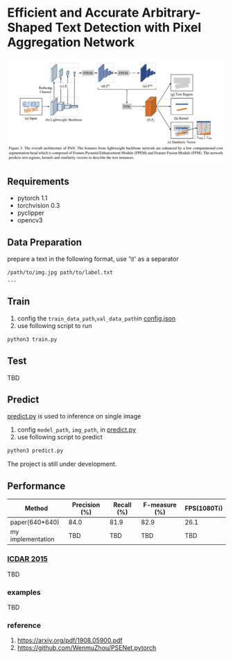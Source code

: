 # Efficient and Accurate Arbitrary-Shaped Text Detection with Pixel Aggregation Network

![](imgs/paper/PAN.jpg)

## Requirements
* pytorch 1.1
* torchvision 0.3
* pyclipper
* opencv3


## Data Preparation

prepare a text in the following format, use '\t' as a separator
```bash
/path/to/img.jpg path/to/label.txt
...
```

## Train
1. config the `train_data_path`,`val_data_path`in [config.json](config.json)
2. use following script to run
```sh
python3 train.py
```

## Test

TBD

## Predict 
[predict.py](predict.py) is used to inference on single image

1. config `model_path`, `img_path`, in [predict.py](predict.py)
2. use following script to predict
```sh
python3 predict.py
```

The project is still under development.

<h2 id="Performance">Performance</h2>

| Method                   | Precision (%) | Recall (%) | F-measure (%) | FPS(1080Ti) |
|--------------------------|---------------|------------|---------------|-----|
| paper(640*640)  | 84.0 | 81.9 | 82.9 | 26.1 |
| my implementation  | TBD | TBD | TBD | TBD |

### [ICDAR 2015](http://rrc.cvc.uab.es/?ch=4)

TBD

### examples
TBD

### reference
1. https://arxiv.org/pdf/1908.05900.pdf
2. https://github.com/WenmuZhou/PSENet.pytorch
